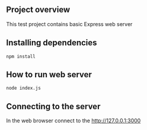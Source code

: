 ## Project overview

This test project contains basic Express web server

## Installing dependencies

`npm install`

## How to run web server

`node index.js`

## Connecting to the server

In the web browser connect to the http://127.0.0.1:3000
